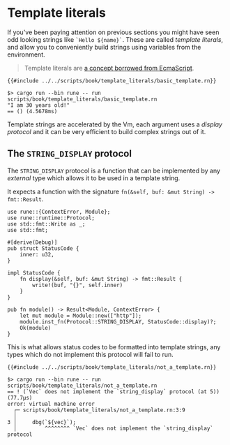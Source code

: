 # Template literals

If you've been paying attention on previous sections you might have seen odd
looking strings like `` `Hello ${name}` ``. These are called *template
literals*, and allow you to conveniently build strings using variables from the
environment.

> Template literals are [a concept borrowed from EcmaScript].

```rune
{{#include ../../scripts/book/template_literals/basic_template.rn}}
```

```text
$> cargo run --bin rune -- run scripts/book/template_literals/basic_template.rn
"I am 30 years old!"
== () (4.5678ms)
```

Template strings are accelerated by the Vm, each argument uses a *display
protocol* and it can be very efficient to build complex strings out of it.

[a concept borrowed from EcmaScript]: https://developer.mozilla.org/en-US/docs/Web/JavaScript/Reference/Template_literals

## The `STRING_DISPLAY` protocol

The `STRING_DISPLAY` protocol is a function that can be implemented by any
*external* type which allows it to be used in a template string.

It expects a function with the signature `fn(&self, buf: &mut String) -> fmt::Result`.

```rust,noplaypen
use rune::{ContextError, Module};
use rune::runtime::Protocol;
use std::fmt::Write as _;
use std::fmt;

#[derive(Debug)]
pub struct StatusCode {
    inner: u32,
}

impl StatusCode {
    fn display(&self, buf: &mut String) -> fmt::Result {
        write!(buf, "{}", self.inner)
    }
}

pub fn module() -> Result<Module, ContextError> {
    let mut module = Module::new(["http"]);
    module.inst_fn(Protocol::STRING_DISPLAY, StatusCode::display)?;
    Ok(module)
}
```

This is what allows status codes to be formatted into template strings, any
types which do not implement this protocol will fail to run.

```rune
{{#include ../../scripts/book/template_literals/not_a_template.rn}}
```

```text
$> cargo run --bin rune -- run scripts/book/template_literals/not_a_template.rn
== ! (`Vec` does not implement the `string_display` protocol (at 5)) (77.7µs)
error: virtual machine error
  ┌─ scripts/book/template_literals/not_a_template.rn:3:9
  │
3 │     dbg(`${vec}`);
  │         ^^^^^^^^ `Vec` does not implement the `string_display` protocol
```
